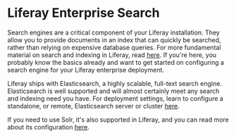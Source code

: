 # Liferay Enterprise Search [](id=liferay-enterprise-search)

Search engines are a critical component of your Liferay installation. They allow
you to provide documents in an index that can quickly be searched, rather than
relying on expensive database queries. For more fundamental material on search
and indexing in Liferay, read
[here](/develop/tutorials/-/knowledge_base/7-0/introduction-to-liferay-search).
If you're here, you probably know the basics already and want to get started on
configuring a search engine for your Liferay enterprise deployment. 

Liferay ships with Elasticsearch, a highly scalable, full-text search engine.
Elasticsearch is well supported and will almost certainly meet any search and
indexing need you have. For deployment settings, learn to configure a
standalone, or remote, Elasticsearch server or cluster
[here](/discover/deployment/-/knowledge_base/7-0/configuring-elasticsearch-for-liferay-0).

If you need to use Solr, it's also supported in Liferay, and you can read more
about its configuration [here](/discover/deployment/-/knowledge_base/7-0/using-solr).

